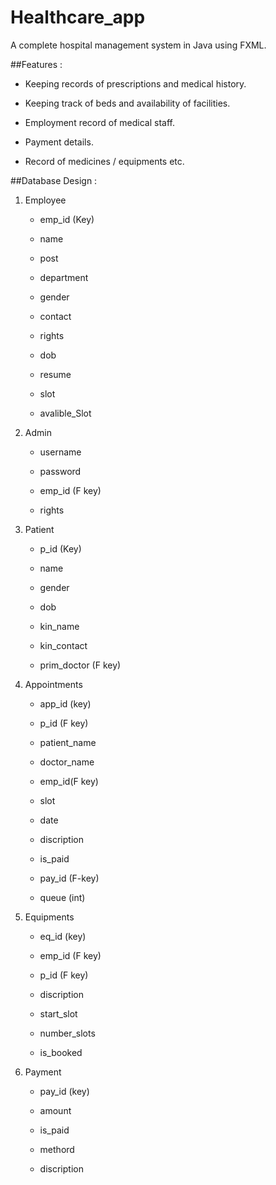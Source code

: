 # Healthcare_app
A complete hospital management system in Java using FXML.

##Features :

* Keeping records of prescriptions and medical history.

* Keeping track of beds and availability of facilities.

* Employment record of medical staff.

* Payment details.

* Record of medicines / equipments etc. 

##Database Design :

1. Employee
	* emp_id (Key)

	* name
	
	* post
	
	* department
	
	* gender
	
	* contact
	
	* rights
	
	* dob
	
	* resume
	
	* slot
	
	* avalible_Slot

2. Admin
	* username

	* password
	
	* emp_id (F key)
	
	* rights

3. Patient
	* p_id (Key)

	* name
	
	* gender
	
	* dob
	
	* kin_name
	
	* kin_contact
	
	* prim_doctor (F key)

4. Appointments
	* app_id (key)

	* p_id (F key)
	
	* patient_name
	
	* doctor_name
	
	* emp_id(F key)
	
	* slot
	
	* date
	
	* discription
	
	* is_paid
	
	* pay_id (F-key)
	
	* queue (int)
	


5. Equipments
	* eq_id (key)

	* emp_id (F key)
	
	* p_id (F key)
	
	* discription
	
	* start_slot
	
	* number_slots
	
	* is_booked

6. Payment
 	* pay_id (key)

 	* amount 
 	
 	* is_paid
 	
 	* methord
 	
 	* discription


